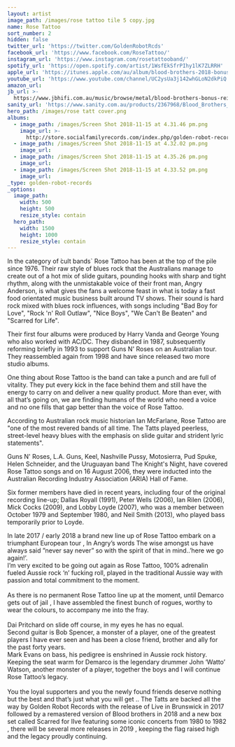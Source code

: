```yaml
---
layout: artist
image_path: /images/rose tattoo tile 5 copy.jpg
name: Rose Tattoo
sort_number: 2
hidden: false
twitter_url: 'https://twitter.com/GoldenRobotRcds'
facebook_url: 'https://www.facebook.com/RoseTattoo/'
instagram_url: 'https://www.instagram.com/rosetattooband/'
spotify_url: 'https://open.spotify.com/artist/1WsfEkSfrPIhy1lK7ZLRRH'
apple_url: 'https://itunes.apple.com/au/album/blood-brothers-2018-bonus-reissue/1353749186'
youtube_url: 'https://www.youtube.com/channel/UC2ysUa3j142whGLoN2dkPiQ'
amazon_url:
jb_url: >-
  https://www.jbhifi.com.au/music/browse/metal/blood-brothers-bonus-reissue-edition/605318/
sanity_url: 'https://www.sanity.com.au/products/2367968/Blood_Brothers_-_Reissue'
hero_path: /images/rose tatt cover.png
albums:
  - image_path: /images/Screen Shot 2018-11-15 at 4.31.46 pm.png
    image_url: >-
      http://store.socialfamilyrecords.com/index.php/golden-robot-records/rose-tattoo-blood-brothers-cd.html
  - image_path: /images/Screen Shot 2018-11-15 at 4.32.02 pm.png
    image_url:
  - image_path: /images/Screen Shot 2018-11-15 at 4.35.26 pm.png
    image_url:
  - image_path: /images/Screen Shot 2018-11-15 at 4.33.52 pm.png
    image_url:
_type: golden-robot-records
_options:
  image_path:
    width: 500
    height: 500
    resize_style: contain
  hero_path:
    width: 1500
    height: 1000
    resize_style: contain
---
```


In the category of ́cult bands\` Rose Tattoo has been at the top of the pile since 1976. Their raw style of blues rock that the Australians manage to create out of a hot mix of slide guitars, pounding hooks with sharp and tight rhythm, along with the unmistakable voice of their front man, Angry Anderson, is what gives the fans a welcome feast in what is today a fast food orientated music business built around TV shows. Their sound is hard rock mixed with blues rock influences, with songs including "Bad Boy for Love", "Rock 'n' Roll Outlaw", "Nice Boys", "We Can't Be Beaten" and "Scarred for Life".

Their first four albums were produced by Harry Vanda and George Young who also worked with AC/DC. They disbanded in 1987, subsequently reforming briefly in 1993 to support Guns N' Roses on an Australian tour. They reassembled again from 1998 and have since released two more studio albums.

One thing about Rose Tattoo is the band can take a punch and are full of vitality. They put every kick in the face behind them and still have the energy to carry on and deliver a new quality product. More than ever, with all that’s going on, we are finding humans of the world who need a voice and no one fills that gap better than the voice of Rose Tattoo.

According to Australian rock music historian Ian McFarlane, Rose Tattoo are "one of the most revered bands of all time. The Tatts played peerless, street-level heavy blues with the emphasis on slide guitar and strident lyric statements".

Guns N' Roses, L.A. Guns, Keel, Nashville Pussy, Motosierra, Pud Spuke, Helen Schneider, and the Uruguayan band The Knight's Night, have covered Rose Tattoo songs and on 16 August 2006, they were inducted into the Australian Recording Industry Association (ARIA) Hall of Fame.

Six former members have died in recent years, including four of the original recording line-up; Dallas Royall (1991), Peter Wells (2006), Ian Rilen (2006), Mick Cocks (2009), and Lobby Loyde (2007), who was a member between October 1979 and September 1980, and Neil Smith (2013), who played bass temporarily prior to Loyde.

In late 2017 / early 2018 a brand new line up of Rose Tattoo embark on a triumphant European tour , In Angry’s words The wise amongst us have always said ”never say never” so with the spirit of that in mind..’here we go again!’.<br>I’m very excited to be going out again as Rose Tattoo, 100% adrenalin fueled Aussie rock ‘n’ fucking roll, played in the traditional Aussie way with passion and total commitment to the moment.<br><br>As there is no permanent Rose Tattoo line up at the moment, until Demarco gets out of jail , I have assembled the finest bunch of rogues, worthy to wear the colours, to accompany me into the fray.<br><br>Dai Pritchard on slide off course, in my eyes he has no equal.<br>Second guitar is Bob Spencer, a monster of a player, one of the greatest players I have ever seen and has been a close friend, brother and ally for the past forty years.<br>Mark Evans on bass, his pedigree is enshrined in Aussie rock history.<br>Keeping the seat warm for Demarco is the legendary drummer John ‘Watto’ Watson, another monster of a player, together the boys and I will continue Rose Tattoo’s legacy.<br><br>You the loyal supporters and you the newly found friends deserve nothing but the best and that’s just what you will get .. The Tatts are backed all the way by Golden Robot Records with the release of Live in Brunswick in 2017 followed by a remastered version of Blood brothers in 2018 and a new box set called Scarred for lIve featuring some iconic concerts from 1980 to 1982 , there will be several more releases in 2019 , keeping the flag raised high and the legacy proudly continuing.